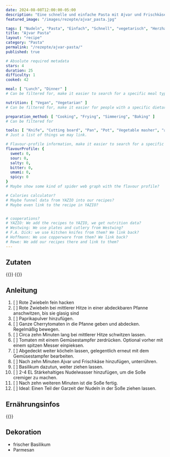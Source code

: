 ```yaml
---
date: 2024-08-08T12:00:00-05:00
description: "Eine schnelle und einfache Pasta mit Ajvar und Frischkäse. Perfekt für den Feierabend."
featured_image: "/images/rezepte/ajvar_pasta.jpg"

tags: [ "Nudeln", "Pasta", "Einfach", "Schnell", "vegetarisch", "Herzhaft" ]
title: "Ajvar Pasta"
layout: "recipe"
category: "Pasta"
permalink: "/rezepte/ajvar-pasta/"
published: true

# Absolute required metadata
stars: 4
duration: 25
difficulty: 1
cooked: 42

meal: [ "Lunch", "Dinner" ]
# Can be filtered for, make it easier to search for a specific meal type.

nutrition: [ "Vegan", "Vegetarian" ]
# Can be filtered for, make it easier for people with a specific dietary preference.

preparation_method: [ "Cooking", "Frying", "Simmering", "Baking" ]
# Can be filtered for

tools: [ "Knife", "Cutting board", "Pan", "Pot", "Vegetable masher", "abdeckbaren Pfanne" ]
# Just a list of things we may link.

# Flavour-profile information, make it easier to search for a specific taste.
flavourProfile: {
  sweet: 0,
  sour: 0,
  salty: 0,
  bitter: 0,
  umami: 0,
  spicy: 0
}
# Maybe show some kind of spider web graph with the flavour profile?

# Calories calculator?
# Maybe funnel data from YAZIO into our recipes?
# Maybe even link to the recipe in YAZIO?


# cooperations?
# YAZIO: We add the recipes to YAZIO, we get nutrition data?
# Westwing: We use plates and cutlery from Westwing?
# F.A. Dick: we use kitchen knifes from them? We link back?
# Hoffmann: We use copperware from them? We link back?
# Rewe: We add our recipes there and link to them? 
---
```


## Zutaten

{{<ingredient-input initialValue="4">}}
{{<ingredient-table servingsCount="4" recipe="ajvar_pasta">}}

## Anleitung

1. [ ] Rote Zwiebeln fein hacken
2. [ ] Rote Zwiebeln bei mittlerer Hitze in einer abdeckbaren Pfanne anschwitzen, bis sie glasig sind
3. [ ] Paprikapulver hinzufügen.
4. [ ] Ganze Cherrytomaten in die Pfanne geben und abdecken. Regelmäßig bewegen.
5. [ ] Circa zehn Minuten lang bei mittlerer Hitze schwitzen lassen.
6. [ ] Tomaten mit einem Gemüsestampfer zerdrücken. Optional vorher mit einem spitzen Messer einpieksen.
7. [ ] Abgedeckt weiter köcheln lassen, gelegentlich erneut mit dem Gemüsestampfer bearbeiten.
8. [ ] Nach zehn Minuten Ajvar und Frischkäse hinzufügen, unterrühren.
9. [ ] Basilikum dazutun, weiter ziehen lassen.
10. [ ] 2-4 EL Stärkehaltiges Nudelwasser hinzufügen, um die Soße cremiger zu machen.
11. [ ] Nach zehn weiteren Minuten ist die Soße fertig.
12. [ ] Ideal: Einen Teil der Garzeit der Nudeln in der Soße ziehen lassen.

## Ernährungsinfos

{{<nutrition-bargraph calories="493" carbonhydrates="64" protein="14" fat="19">}}

## Dekoration

- frischer Basilikum
- Parmesan
